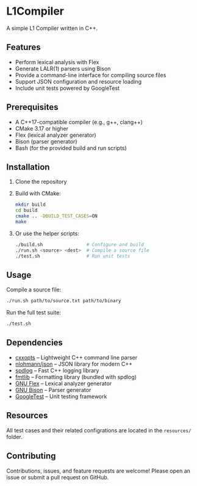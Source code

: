 # L1Compiler

A simple L1 Compiler written in C++.

## Features

* Perform lexical analysis with Flex
* Generate LALR(1) parsers using Bison
* Provide a command-line interface for compiling source files
* Support JSON configuration and resource loading
* Include unit tests powered by GoogleTest

## Prerequisites

* A C++17-compatible compiler (e.g., g++, clang++)
* CMake 3.17 or higher
* Flex (lexical analyzer generator)
* Bison (parser generator)
* Bash (for the provided build and run scripts)

## Installation

1. Clone the repository

2. Build with CMake:

   ```bash
   mkdir build
   cd build
   cmake .. -DBUILD_TEST_CASES=ON
   make
   ```

3. Or use the helper scripts:

   ```bash
   ./build.sh                # Configure and build
   ./run.sh <source> <dest>  # Compile a source file
   ./test.sh                 # Run unit tests
   ```

## Usage

Compile a source file:

```bash
./run.sh path/to/source.txt path/to/binary
```

Run the full test suite:

```bash
./test.sh
```

## Dependencies

* [cxxopts](https://github.com/jarro2783/cxxopts) – Lightweight C++ command line
  parser
* [nlohmann/json](https://github.com/nlohmann/json) – JSON library for modern
  C++
* [spdlog](https://github.com/gabime/spdlog) – Fast C++ logging library
* [fmtlib](https://github.com/fmtlib/fmt) – Formatting library (bundled with
  spdlog)
* [GNU Flex](https://github.com/westes/flex) – Lexical analyzer generator
* [GNU Bison](https://www.gnu.org/software/bison/) – Parser generator
* [GoogleTest](https://github.com/google/googletest) – Unit testing framework

## Resources

All test cases and their related configrations are located in the `resources/` folder.

## Contributing

Contributions, issues, and feature requests are welcome! Please open an issue or
submit a pull request on GitHub.

